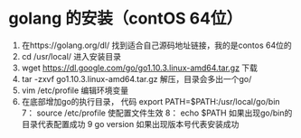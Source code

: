 # golang 的安装（contOS 64位）


1.  在https://golang.org/dl/  找到适合自己源码地址链接，我的是contos 64位的
2.  cd /usr/local/    进入安装目录
3.  wget https://dl.google.com/go/go1.10.3.linux-amd64.tar.gz  下载
4.  tar -zxvf go1.10.3.linux-amd64.tar.gz  解压，目录会多出一个go/
5.  vim /etc/profile  编辑环境变量
6.  在底部增加go的执行目录，  代码  export PATH=$PATH:/usr/local/go/bin
7： source /etc/profile  使配置文件生效
8： echo $PATH   如果出现go/bin的目录代表配置成功
9   go version   如果出现版本号代表安装成功
